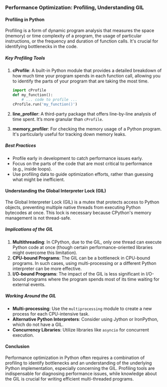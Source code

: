 ### Performance Optimization: Profiling, Understanding GIL

#### Profiling in Python

Profiling is a form of dynamic program analysis that measures the space (memory) or time complexity of a program, the usage of particular instructions, or the frequency and duration of function calls. It's crucial for identifying bottlenecks in the code.

##### Key Profiling Tools

1. **cProfile**: A built-in Python module that provides a detailed breakdown of how much time your program spends in each function call, allowing you to identify the parts of your program that are taking the most time.
   
   ```python
   import cProfile
   def my_function():
       # ... code to profile ...
   cProfile.run('my_function()')
   ```

2. **line_profiler**: A third-party package that offers line-by-line analysis of time spent. It’s more granular than `cProfile`.

3. **memory_profiler**: For checking the memory usage of a Python program. It's particularly useful for tracking down memory leaks.

##### Best Practices

- Profile early in development to catch performance issues early.
- Focus on the parts of the code that are most critical to performance (e.g., inside loops).
- Use profiling data to guide optimization efforts, rather than guessing what might be inefficient.

#### Understanding the Global Interpreter Lock (GIL)

The Global Interpreter Lock (GIL) is a mutex that protects access to Python objects, preventing multiple native threads from executing Python bytecodes at once. This lock is necessary because CPython's memory management is not thread-safe.

##### Implications of the GIL

1. **Multithreading**: In CPython, due to the GIL, only one thread can execute Python code at once (though certain performance-oriented libraries might overcome this limitation).
2. **CPU-bound Programs**: The GIL can be a bottleneck in CPU-bound programs. In such cases, using multi-processing or a different Python interpreter can be more effective.
3. **I/O-bound Programs**: The impact of the GIL is less significant in I/O-bound programs where the program spends most of its time waiting for external events.

##### Working Around the GIL

- **Multi-processing**: Use the `multiprocessing` module to create a new process for each CPU-intensive task.
- **Alternative Python Interpreters**: Consider using Jython or IronPython, which do not have a GIL.
- **Concurrency Libraries**: Utilize libraries like `asyncio` for concurrent execution.

#### Conclusion

Performance optimization in Python often requires a combination of profiling to identify bottlenecks and an understanding of the underlying Python implementation, especially concerning the GIL. Profiling tools are indispensable for diagnosing performance issues, while knowledge about the GIL is crucial for writing efficient multi-threaded programs.